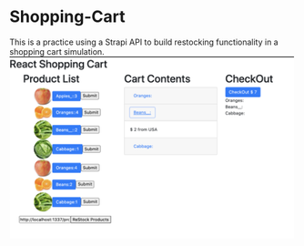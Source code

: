 # Shopping-Cart

This is a practice using a Strapi API to build restocking functionality in a shopping cart simulation. 
<img src="ShoppingCartRestockPic.png" width="500"/>
